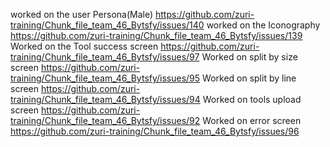 worked on the user Persona(Male) https://github.com/zuri-training/Chunk_file_team_46_Bytsfy/issues/140
worked on the Iconography https://github.com/zuri-training/Chunk_file_team_46_Bytsfy/issues/139
Worked on the Tool success screen https://github.com/zuri-training/Chunk_file_team_46_Bytsfy/issues/97
Worked on split by size screen https://github.com/zuri-training/Chunk_file_team_46_Bytsfy/issues/95
Worked on split by line screen https://github.com/zuri-training/Chunk_file_team_46_Bytsfy/issues/94
Worked on tools upload screen https://github.com/zuri-training/Chunk_file_team_46_Bytsfy/issues/92
Worked on error screen https://github.com/zuri-training/Chunk_file_team_46_Bytsfy/issues/96 

